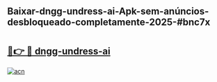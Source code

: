 ## Baixar-dngg-undress-ai-Apk-sem-anúncios-desbloqueado-completamente-2025-#bnc7x

# <h2><a href="https://ainizakaria.my?title=dngg-undress-ai&ref=20M">🔗👉 🔴 dngg-undress-ai</a></h2>

[![acn](https://github.com/user-attachments/assets/0f9c940e-d8b0-45ae-aac7-cd30a18b3e1c)](https://ainizakaria.my?title=dngg-undress-ai&ref=20M)

